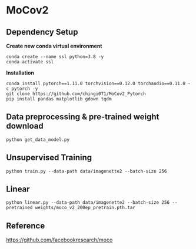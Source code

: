 # MoCov2

## Dependency Setup

**Create new conda virtual environment**

```
conda create --name ssl python=3.8 -y
conda activate ssl
```

**Installation**

```
conda install pytorch==1.11.0 torchvision==0.12.0 torchaudio==0.11.0 -c pytorch -y
git clone https://github.com/chingi071/MoCov2_Pytorch
pip install pandas matplotlib gdown tqdm
```

## Data preprocessing & pre-trained weight download

```
python get_data_model.py
```

## Unsupervised Training

```
python train.py --data-path data/imagenette2 --batch-size 256
```

## Linear 

```
python linear.py --data-path data/imagenette2 --batch-size 256 --pretrained weights/moco_v2_200ep_pretrain.pth.tar
```

## Reference

https://github.com/facebookresearch/moco
